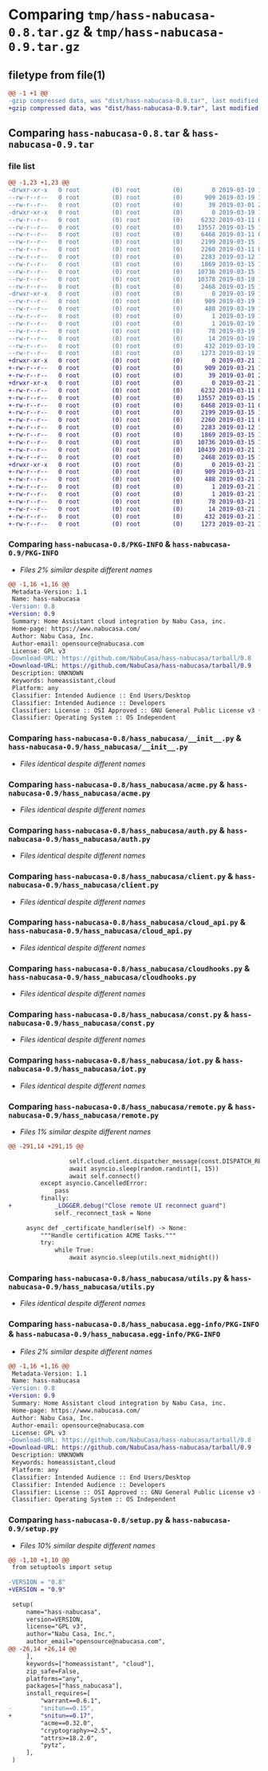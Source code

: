 # Comparing `tmp/hass-nabucasa-0.8.tar.gz` & `tmp/hass-nabucasa-0.9.tar.gz`

## filetype from file(1)

```diff
@@ -1 +1 @@
-gzip compressed data, was "dist/hass-nabucasa-0.8.tar", last modified: Tue Mar 19 13:14:00 2019, max compression
+gzip compressed data, was "dist/hass-nabucasa-0.9.tar", last modified: Thu Mar 21 15:12:51 2019, max compression
```

## Comparing `hass-nabucasa-0.8.tar` & `hass-nabucasa-0.9.tar`

### file list

```diff
@@ -1,23 +1,23 @@
-drwxr-xr-x   0 root         (0) root         (0)        0 2019-03-19 13:14:00.000000 hass-nabucasa-0.8/
--rw-r--r--   0 root         (0) root         (0)      909 2019-03-19 13:14:00.000000 hass-nabucasa-0.8/PKG-INFO
--rw-r--r--   0 root         (0) root         (0)       39 2019-03-01 22:18:23.000000 hass-nabucasa-0.8/README.md
-drwxr-xr-x   0 root         (0) root         (0)        0 2019-03-19 13:14:00.000000 hass-nabucasa-0.8/hass_nabucasa/
--rw-r--r--   0 root         (0) root         (0)     6232 2019-03-11 09:43:41.000000 hass-nabucasa-0.8/hass_nabucasa/__init__.py
--rw-r--r--   0 root         (0) root         (0)    13557 2019-03-15 12:30:59.000000 hass-nabucasa-0.8/hass_nabucasa/acme.py
--rw-r--r--   0 root         (0) root         (0)     6468 2019-03-11 09:43:41.000000 hass-nabucasa-0.8/hass_nabucasa/auth.py
--rw-r--r--   0 root         (0) root         (0)     2199 2019-03-15 12:30:59.000000 hass-nabucasa-0.8/hass_nabucasa/client.py
--rw-r--r--   0 root         (0) root         (0)     2260 2019-03-11 09:43:41.000000 hass-nabucasa-0.8/hass_nabucasa/cloud_api.py
--rw-r--r--   0 root         (0) root         (0)     2283 2019-03-12 11:06:17.000000 hass-nabucasa-0.8/hass_nabucasa/cloudhooks.py
--rw-r--r--   0 root         (0) root         (0)     1869 2019-03-15 13:15:14.000000 hass-nabucasa-0.8/hass_nabucasa/const.py
--rw-r--r--   0 root         (0) root         (0)    10736 2019-03-15 12:30:59.000000 hass-nabucasa-0.8/hass_nabucasa/iot.py
--rw-r--r--   0 root         (0) root         (0)    10378 2019-03-19 13:13:44.000000 hass-nabucasa-0.8/hass_nabucasa/remote.py
--rw-r--r--   0 root         (0) root         (0)     2468 2019-03-15 12:30:59.000000 hass-nabucasa-0.8/hass_nabucasa/utils.py
-drwxr-xr-x   0 root         (0) root         (0)        0 2019-03-19 13:14:00.000000 hass-nabucasa-0.8/hass_nabucasa.egg-info/
--rw-r--r--   0 root         (0) root         (0)      909 2019-03-19 13:13:59.000000 hass-nabucasa-0.8/hass_nabucasa.egg-info/PKG-INFO
--rw-r--r--   0 root         (0) root         (0)      488 2019-03-19 13:14:00.000000 hass-nabucasa-0.8/hass_nabucasa.egg-info/SOURCES.txt
--rw-r--r--   0 root         (0) root         (0)        1 2019-03-19 13:13:59.000000 hass-nabucasa-0.8/hass_nabucasa.egg-info/dependency_links.txt
--rw-r--r--   0 root         (0) root         (0)        1 2019-03-19 13:13:59.000000 hass-nabucasa-0.8/hass_nabucasa.egg-info/not-zip-safe
--rw-r--r--   0 root         (0) root         (0)       78 2019-03-19 13:13:59.000000 hass-nabucasa-0.8/hass_nabucasa.egg-info/requires.txt
--rw-r--r--   0 root         (0) root         (0)       14 2019-03-19 13:13:59.000000 hass-nabucasa-0.8/hass_nabucasa.egg-info/top_level.txt
--rw-r--r--   0 root         (0) root         (0)      432 2019-03-19 13:14:00.000000 hass-nabucasa-0.8/setup.cfg
--rw-r--r--   0 root         (0) root         (0)     1273 2019-03-19 13:13:44.000000 hass-nabucasa-0.8/setup.py
+drwxr-xr-x   0 root         (0) root         (0)        0 2019-03-21 15:12:51.000000 hass-nabucasa-0.9/
+-rw-r--r--   0 root         (0) root         (0)      909 2019-03-21 15:12:51.000000 hass-nabucasa-0.9/PKG-INFO
+-rw-r--r--   0 root         (0) root         (0)       39 2019-03-01 22:18:23.000000 hass-nabucasa-0.9/README.md
+drwxr-xr-x   0 root         (0) root         (0)        0 2019-03-21 15:12:51.000000 hass-nabucasa-0.9/hass_nabucasa/
+-rw-r--r--   0 root         (0) root         (0)     6232 2019-03-11 09:43:41.000000 hass-nabucasa-0.9/hass_nabucasa/__init__.py
+-rw-r--r--   0 root         (0) root         (0)    13557 2019-03-15 12:30:59.000000 hass-nabucasa-0.9/hass_nabucasa/acme.py
+-rw-r--r--   0 root         (0) root         (0)     6468 2019-03-11 09:43:41.000000 hass-nabucasa-0.9/hass_nabucasa/auth.py
+-rw-r--r--   0 root         (0) root         (0)     2199 2019-03-15 12:30:59.000000 hass-nabucasa-0.9/hass_nabucasa/client.py
+-rw-r--r--   0 root         (0) root         (0)     2260 2019-03-11 09:43:41.000000 hass-nabucasa-0.9/hass_nabucasa/cloud_api.py
+-rw-r--r--   0 root         (0) root         (0)     2283 2019-03-12 11:06:17.000000 hass-nabucasa-0.9/hass_nabucasa/cloudhooks.py
+-rw-r--r--   0 root         (0) root         (0)     1869 2019-03-15 13:15:14.000000 hass-nabucasa-0.9/hass_nabucasa/const.py
+-rw-r--r--   0 root         (0) root         (0)    10736 2019-03-15 12:30:59.000000 hass-nabucasa-0.9/hass_nabucasa/iot.py
+-rw-r--r--   0 root         (0) root         (0)    10439 2019-03-21 15:12:30.000000 hass-nabucasa-0.9/hass_nabucasa/remote.py
+-rw-r--r--   0 root         (0) root         (0)     2468 2019-03-15 12:30:59.000000 hass-nabucasa-0.9/hass_nabucasa/utils.py
+drwxr-xr-x   0 root         (0) root         (0)        0 2019-03-21 15:12:51.000000 hass-nabucasa-0.9/hass_nabucasa.egg-info/
+-rw-r--r--   0 root         (0) root         (0)      909 2019-03-21 15:12:51.000000 hass-nabucasa-0.9/hass_nabucasa.egg-info/PKG-INFO
+-rw-r--r--   0 root         (0) root         (0)      488 2019-03-21 15:12:51.000000 hass-nabucasa-0.9/hass_nabucasa.egg-info/SOURCES.txt
+-rw-r--r--   0 root         (0) root         (0)        1 2019-03-21 15:12:51.000000 hass-nabucasa-0.9/hass_nabucasa.egg-info/dependency_links.txt
+-rw-r--r--   0 root         (0) root         (0)        1 2019-03-21 15:12:51.000000 hass-nabucasa-0.9/hass_nabucasa.egg-info/not-zip-safe
+-rw-r--r--   0 root         (0) root         (0)       78 2019-03-21 15:12:51.000000 hass-nabucasa-0.9/hass_nabucasa.egg-info/requires.txt
+-rw-r--r--   0 root         (0) root         (0)       14 2019-03-21 15:12:51.000000 hass-nabucasa-0.9/hass_nabucasa.egg-info/top_level.txt
+-rw-r--r--   0 root         (0) root         (0)      432 2019-03-21 15:12:51.000000 hass-nabucasa-0.9/setup.cfg
+-rw-r--r--   0 root         (0) root         (0)     1273 2019-03-21 15:12:30.000000 hass-nabucasa-0.9/setup.py
```

### Comparing `hass-nabucasa-0.8/PKG-INFO` & `hass-nabucasa-0.9/PKG-INFO`

 * *Files 2% similar despite different names*

```diff
@@ -1,16 +1,16 @@
 Metadata-Version: 1.1
 Name: hass-nabucasa
-Version: 0.8
+Version: 0.9
 Summary: Home Assistant cloud integration by Nabu Casa, inc.
 Home-page: https://www.nabucasa.com/
 Author: Nabu Casa, Inc.
 Author-email: opensource@nabucasa.com
 License: GPL v3
-Download-URL: https://github.com/NabuCasa/hass-nabucasa/tarball/0.8
+Download-URL: https://github.com/NabuCasa/hass-nabucasa/tarball/0.9
 Description: UNKNOWN
 Keywords: homeassistant,cloud
 Platform: any
 Classifier: Intended Audience :: End Users/Desktop
 Classifier: Intended Audience :: Developers
 Classifier: License :: OSI Approved :: GNU General Public License v3 (GPLv3)
 Classifier: Operating System :: OS Independent
```

### Comparing `hass-nabucasa-0.8/hass_nabucasa/__init__.py` & `hass-nabucasa-0.9/hass_nabucasa/__init__.py`

 * *Files identical despite different names*

### Comparing `hass-nabucasa-0.8/hass_nabucasa/acme.py` & `hass-nabucasa-0.9/hass_nabucasa/acme.py`

 * *Files identical despite different names*

### Comparing `hass-nabucasa-0.8/hass_nabucasa/auth.py` & `hass-nabucasa-0.9/hass_nabucasa/auth.py`

 * *Files identical despite different names*

### Comparing `hass-nabucasa-0.8/hass_nabucasa/client.py` & `hass-nabucasa-0.9/hass_nabucasa/client.py`

 * *Files identical despite different names*

### Comparing `hass-nabucasa-0.8/hass_nabucasa/cloud_api.py` & `hass-nabucasa-0.9/hass_nabucasa/cloud_api.py`

 * *Files identical despite different names*

### Comparing `hass-nabucasa-0.8/hass_nabucasa/cloudhooks.py` & `hass-nabucasa-0.9/hass_nabucasa/cloudhooks.py`

 * *Files identical despite different names*

### Comparing `hass-nabucasa-0.8/hass_nabucasa/const.py` & `hass-nabucasa-0.9/hass_nabucasa/const.py`

 * *Files identical despite different names*

### Comparing `hass-nabucasa-0.8/hass_nabucasa/iot.py` & `hass-nabucasa-0.9/hass_nabucasa/iot.py`

 * *Files identical despite different names*

### Comparing `hass-nabucasa-0.8/hass_nabucasa/remote.py` & `hass-nabucasa-0.9/hass_nabucasa/remote.py`

 * *Files 1% similar despite different names*

```diff
@@ -291,14 +291,15 @@
 
                 self.cloud.client.dispatcher_message(const.DISPATCH_REMOTE_DISCONNECT)
                 await asyncio.sleep(random.randint(1, 15))
                 await self.connect()
         except asyncio.CancelledError:
             pass
         finally:
+            _LOGGER.debug("Close remote UI reconnect guard")
             self._reconnect_task = None
 
     async def _certificate_handler(self) -> None:
         """Handle certification ACME Tasks."""
         try:
             while True:
                 await asyncio.sleep(utils.next_midnight())
```

### Comparing `hass-nabucasa-0.8/hass_nabucasa/utils.py` & `hass-nabucasa-0.9/hass_nabucasa/utils.py`

 * *Files identical despite different names*

### Comparing `hass-nabucasa-0.8/hass_nabucasa.egg-info/PKG-INFO` & `hass-nabucasa-0.9/hass_nabucasa.egg-info/PKG-INFO`

 * *Files 2% similar despite different names*

```diff
@@ -1,16 +1,16 @@
 Metadata-Version: 1.1
 Name: hass-nabucasa
-Version: 0.8
+Version: 0.9
 Summary: Home Assistant cloud integration by Nabu Casa, inc.
 Home-page: https://www.nabucasa.com/
 Author: Nabu Casa, Inc.
 Author-email: opensource@nabucasa.com
 License: GPL v3
-Download-URL: https://github.com/NabuCasa/hass-nabucasa/tarball/0.8
+Download-URL: https://github.com/NabuCasa/hass-nabucasa/tarball/0.9
 Description: UNKNOWN
 Keywords: homeassistant,cloud
 Platform: any
 Classifier: Intended Audience :: End Users/Desktop
 Classifier: Intended Audience :: Developers
 Classifier: License :: OSI Approved :: GNU General Public License v3 (GPLv3)
 Classifier: Operating System :: OS Independent
```

### Comparing `hass-nabucasa-0.8/setup.py` & `hass-nabucasa-0.9/setup.py`

 * *Files 10% similar despite different names*

```diff
@@ -1,10 +1,10 @@
 from setuptools import setup
 
-VERSION = "0.8"
+VERSION = "0.9"
 
 setup(
     name="hass-nabucasa",
     version=VERSION,
     license="GPL v3",
     author="Nabu Casa, Inc.",
     author_email="opensource@nabucasa.com",
@@ -26,14 +26,14 @@
     ],
     keywords=["homeassistant", "cloud"],
     zip_safe=False,
     platforms="any",
     packages=["hass_nabucasa"],
     install_requires=[
         "warrant==0.6.1",
-        "snitun==0.15",
+        "snitun==0.17",
         "acme==0.32.0",
         "cryptography>=2.5",
         "attrs>=18.2.0",
         "pytz",
     ],
 )
```

